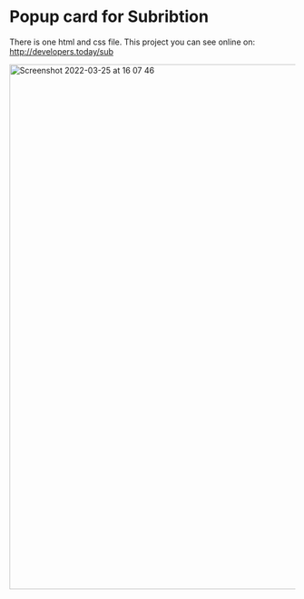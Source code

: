 # Popup card for Subribtion
There is one html and css file.
This project you can see online on: http://developers.today/sub

<img width="924" alt="Screenshot 2022-03-25 at 16 07 46" src="https://user-images.githubusercontent.com/99546272/160118063-a5bde35d-0804-4330-a6dc-8e005520154b.png">

